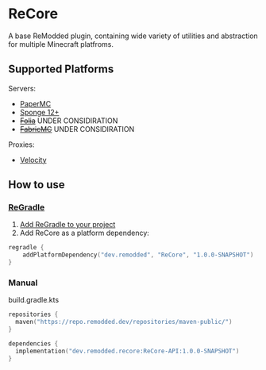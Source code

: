 # ReCore

A base ReModded plugin, containing wide variety of utilities and abstraction for multiple Minecraft platfroms.

## Supported Platforms

Servers:
- [PaperMC](https://papermc.io/software/paper)
- [Sponge 12+](https://spongepowered.org/)
- ~~[Folia](https://papermc.io/software/folia)~~ UNDER CONSIDIRATION
- ~~[FabricMC](https://fabricmc.net/)~~ UNDER CONSIDIRATION

Proxies:
- [Velocity](https://papermc.io/software/velocity)


## How to use

### [ReGradle](https://github.com/ReModded/ReGradle)

1. [Add ReGradle to your project](https://github.com/ReModded/ReGradle#how-to-use)
2. Add ReCore as a platform dependency:
```kts
regradle {
    addPlatformDependency("dev.remodded", "ReCore", "1.0.0-SNAPSHOT")
}
```


### Manual
build.gradle.kts
```kts
repositories {
  maven("https://repo.remodded.dev/repositories/maven-public/")
}

dependencies {
  implementation("dev.remodded.recore:ReCore-API:1.0.0-SNAPSHOT")
}
```
